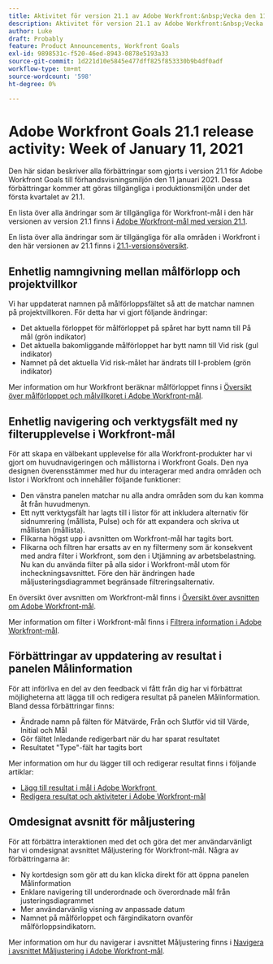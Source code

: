 ```yaml
---
title: Aktivitet för version 21.1 av Adobe Workfront:&nbsp;Vecka den 11 januari 2021
description: Aktivitet för version 21.1 av Adobe Workfront:&nbsp;Vecka den 11 januari 2021
author: Luke
draft: Probably
feature: Product Announcements, Workfront Goals
exl-id: 9898531c-f520-46ed-8943-0878e5193a33
source-git-commit: 1d221d10e5845e477dff825f853330b9b4df0adf
workflow-type: tm+mt
source-wordcount: '598'
ht-degree: 0%

---
```


# Adobe Workfront Goals 21.1 release activity: Week of January 11, 2021

Den här sidan beskriver alla förbättringar som gjorts i version 21.1 för Adobe Workfront Goals till förhandsvisningsmiljön den 11 januari 2021. Dessa förbättringar kommer att göras tillgängliga i produktionsmiljön under det första kvartalet av 21.1.

En lista över alla ändringar som är tillgängliga för Workfront-mål i den här versionen av version 21.1 finns i [Adobe Workfront-mål med version 21.1](../../../../product-announcements/product-releases/goals-release-activity/goals-release-21-1.md).

En lista över alla ändringar som är tillgängliga för alla områden i Workfront i den här versionen av 21.1 finns i [21.1-versionsöversikt](../../../../product-announcements/product-releases/21.1-release-activity/21-1-release-overview.md).

## Enhetlig namngivning mellan målförlopp och projektvillkor

Vi har uppdaterat namnen på målförloppsfältet så att de matchar namnen på projektvillkoren. För detta har vi gjort följande ändringar:

* Det aktuella förloppet för målförloppet på spåret har bytt namn till På mål (grön indikator)
* Det aktuella bakomliggande målförloppet har bytt namn till Vid risk (gul indikator)
* Namnet på det aktuella Vid risk-målet har ändrats till I-problem (grön indikator)

Mer information om hur Workfront beräknar målförloppet finns i [Översikt över målförloppet och målvillkoret i Adobe Workfront-mål](../../../../workfront-goals/goal-management/calculate-goal-progress.md).

## Enhetlig navigering och verktygsfält med ny filterupplevelse i Workfront-mål

För att skapa en välbekant upplevelse för alla Workfront-produkter har vi gjort om huvudnavigeringen och mållistorna i Workfront Goals. Den nya designen överensstämmer med hur du interagerar med andra områden och listor i Workfront och innehåller följande funktioner:

* Den vänstra panelen matchar nu alla andra områden som du kan komma åt från huvudmenyn.
* Ett nytt verktygsfält har lagts till i listor för att inkludera alternativ för sidnumrering (mållista, Pulse) och för att expandera och skriva ut mållistan (mållista).
* Flikarna högst upp i avsnitten om Workfront-mål har tagits bort.
* Flikarna och filtren har ersatts av en ny filtermeny som är konsekvent med andra filter i Workfront, som den i Utjämning av arbetsbelastning. Nu kan du använda filter på alla sidor i Workfront-mål utom för incheckningsavsnittet. Före den här ändringen hade måljusteringsdiagrammet begränsade filtreringsalternativ.

En översikt över avsnitten om Workfront-mål finns i [Översikt över avsnitten om Adobe Workfront-mål](../../../../workfront-goals/goal-review-and-workfront-goals-sections/overview-of-wf-goals-sections.md).

Mer information om filter i Workfront-mål finns i [Filtrera information i Adobe Workfront-mål](../../../../workfront-goals/goal-management/filter-information-wf-goals.md).

## Förbättringar av uppdatering av resultat i panelen Målinformation

För att införliva en del av den feedback vi fått från dig har vi förbättrat möjligheterna att lägga till och redigera resultat på panelen Målinformation. Bland dessa förbättringar finns:

* Ändrade namn på fälten för Mätvärde, Från och Slutför vid till Värde, Initial och Mål
* Gör fältet Inledande redigerbart när du har sparat resultatet
* Resultatet &quot;Type&quot;-fält har tagits bort

Mer information om hur du lägger till och redigerar resultat finns i följande artiklar:

* [Lägg till resultat i mål i Adobe Workfront &#x200B;](../../../../workfront-goals/results-and-activities/add-results-to-goals.md)
* [Redigera resultat och aktiviteter i Adobe Workfront-mål](../../../../workfront-goals/results-and-activities/edit-results-and-activities.md)

## Omdesignat avsnitt för måljustering

För att förbättra interaktionen med det och göra det mer användarvänligt har vi omdesignat avsnittet Måljustering för Workfront-mål. Några av förbättringarna är:

* Ny kortdesign som gör att du kan klicka direkt för att öppna panelen Målinformation
* Enklare navigering till underordnade och överordnade mål från justeringsdiagrammet
* Mer användarvänlig visning av anpassade datum
* Namnet på målförloppet och färgindikatorn ovanför målförloppsindikatorn.

Mer information om hur du navigerar i avsnittet Måljustering finns i [Navigera i avsnittet Måljustering i Adobe Workfront-mål](../../../../workfront-goals/goal-alignment/navigate-goal-alignment-chart.md).

